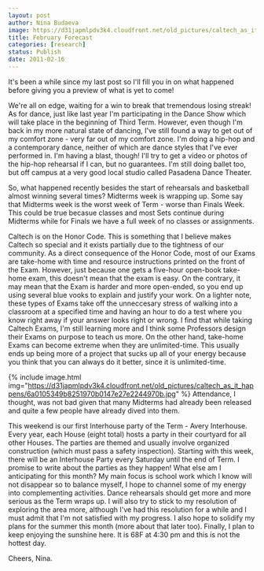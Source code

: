 ```yaml
---
layout: post
author: Nina Budaeva
image: https://d31japmlpdv3k4.cloudfront.net/old_pictures/caltech_as_it_happens/6a0105349b8251970b014e5f22060e970c.jpg
title: February Forecast
categories: [research]
status: Publish
date: 2011-02-16
---
```


It's been a while since my last post so I'll fill you in on what happened before giving you a preview of what is yet to come!

We're all on edge, waiting for a win to break that tremendous losing streak!
As for dance, just like last year I'm participating in the Dance Show which will take place in the beginning of Third Term. However, even though I'm back in my more natural state of dancing, I've still found a way to get out of my comfort zone - very far out of my comfort zone. I'm doing a hip-hop and a contemporary dance, neither of which are dance styles that I've ever performed in. I'm having a blast, though! I'll try to get a video or photos of the hip-hop rehearsal if I can, but no guarantees. I'm still doing ballet too, but off campus at a very good local studio called Pasadena Dance Theater.

So, what happened recently besides the start of rehearsals and basketball almost winning several times? Midterms week is wrapping up. Some say that Midterms week is the worst week of Term - worse than Finals Week. This could be true becasue classes and most Sets continue during Midterms while for Finals we have a full week of no classes or assignments.

Caltech is on the Honor Code. This is something that I believe makes Caltech so special and it exists partially due to the tightness of our community. As a direct consequence of the Honor Code, most of our Exams are take-home with time and resource instructions printed on the front of the Exam. However, just because one gets a five-hour open-book take-home exam, this doesn't mean that the exam is easy. On the contrary, it may mean that the Exam is harder and more open-ended, so you end up using several blue vooks to explain and justify your work. On a lighter note, these types of Exams take off the unneccesary stress of walking into a classroom at a specified time and having an hour to do a test where you know right away if your answer looks right or wrong. I find that while taking Caltech Exams, I'm still learning more and I think some Professors design their Exams on purpose to teach us more. On the other hand, take-home Exams can become extreme when they are unlimited-time. This usually ends up being more of a project that sucks up all of your energy because you think that you can always do it better, since it is unlimited-time.


{% include image.html img="https://d31japmlpdv3k4.cloudfront.net/old_pictures/caltech_as_it_happens/6a0105349b8251970b0147e27e2244970b.jpg" %}
Attendance, I thought, was not bad given that many Midterms had already been released and quite a few people have already dived into them.

This weekend is our first Interhouse party of the Term - Avery Interhouse. Every year, each House (eight total) hosts a party in their courtyard for all other Houses. The parties are themed and usually involve organized construction (which must pass a safety inspection). Starting with this week, there will be an Interhouse Party every Saturday until the end of Term. I promise to write about the parties as they happen!
What else am I anticipating for this month? My main focus is school work which I know will not disappear so to balance myself, I hope to channel some of my energy into complementing activities. Dance rehearsals should get more and more serious as the Term wraps up. I will also try to stick to my resolution of exploring the area more, although I've had this resolution for a while and I must admit that I'm not satisfied with my progress. I also hope to solidify my plans for the summer this month (more about that later too). Finally, I plan to keep enjoying the sunshine here. It is 68F at 4:30 pm and this is not the hottest day.

Cheers,
Nina.

